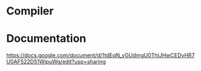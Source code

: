 # Compiler
# Documentation
  https://docs.google.com/document/d/1tdEqN_vGUdmgU0ThlJHwCEDyHR7U0AF522D51WipuWg/edit?usp=sharing
